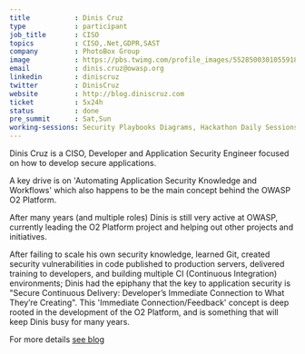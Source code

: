 ```yaml
---
title           : Dinis Cruz
type            : participant
job_title       : CISO
topics          : CISO,.Net,GDPR,SAST
company         : PhotoBox Group
image           : https://pbs.twimg.com/profile_images/552850030105591808/x3i7zK5r_400x400.jpeg
email           : dinis.cruz@owasp.org
linkedin        : diniscruz
twitter         : DinisCruz
website         : http://blog.diniscruz.com
ticket          : 5x24h
status          : done
pre_summit      : Sat,Sun
working-sessions: Security Playbooks Diagrams, Hackathon Daily Sessions
---
```



Dinis Cruz is a CISO, Developer and Application Security Engineer focused on how to develop secure applications.

A key drive is on 'Automating Application Security Knowledge and Workflows' which also happens to be the main concept behind the OWASP O2 Platform.

After many years (and multiple roles) Dinis is still very active at OWASP, currently leading the O2 Platform project and helping out other projects and initiatives.

After failing to scale his own security knowledge, learned Git, created security vulnerabilities in code published to production servers, delivered training to developers, and building multiple CI (Continuous Integration) environments; Dinis had the epiphany that the key to application security is "Secure Continuous Delivery: Developer’s Immediate Connection to What They’re Creating". This 'Immediate Connection/Feedback' concept is deep rooted in the development of the O2 Platform, and is something that will keep Dinis busy for many years.

For more details [see blog](http://blog.diniscruz.com/)
